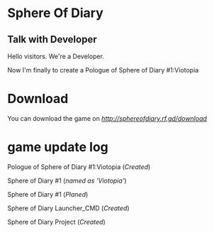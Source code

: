 # Sphere Of Diary
## Talk with Developer
Hello visitors. We're a Developer.

Now I'm finally to create a Pologue of Sphere of Diary #1:Viotopia

# Download

You can download the game on *http://sphereofdiary.rf.gd/download*

# game update log
Pologue of Sphere of Diary #1:Viotopia (*Created*)

Sphere of Diary #1 (*named as 'Viotopia'*)

Sphere of Diary #1 (*Planed*)

Sphere of Diary Launcher_CMD (*Created*)

Sphere of Diary Project (*Created*)
